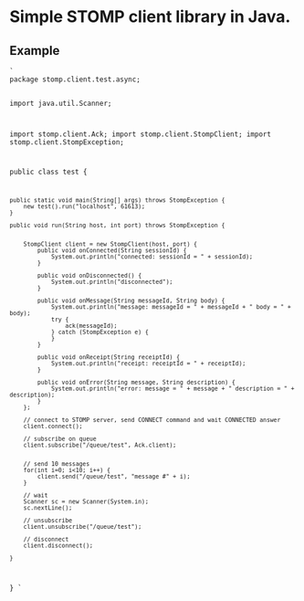 Simple STOMP client library in Java.
========


## Example

<p><code>`
package stomp.client.test.async;

import java.util.Scanner;

import stomp.client.Ack;
import stomp.client.StompClient;
import stomp.client.StompException;

public class test {

	public static void main(String[] args) throws StompException {
		new test().run("localhost", 61613);
	}
	
	public void run(String host, int port) throws StompException {
		
		
		StompClient client = new StompClient(host, port) {
			public void onConnected(String sessionId) {
				System.out.println("connected: sessionId = " + sessionId);
			}
			
			public void onDisconnected() {
				System.out.println("disconnected");
			}
			
			public void onMessage(String messageId, String body) {
				System.out.println("message: messageId = " + messageId + " body = " + body);
				try {
					ack(messageId);
				} catch (StompException e) {
				}
			}
			
			public void onReceipt(String receiptId) {
				System.out.println("receipt: receiptId = " + receiptId);
			}
			
			public void onError(String message, String description) {
				System.out.println("error: message = " + message + " description = " + description);
			}
		};
		
		// connect to STOMP server, send CONNECT command and wait CONNECTED answer
		client.connect();
		
		// subscribe on queue
		client.subscribe("/queue/test", Ack.client);
		
		
		// send 10 messages
		for(int i=0; i<10; i++) {
			client.send("/queue/test", "message #" + i);
		}
		
		// wait		
		Scanner sc = new Scanner(System.in);
		sc.nextLine();
		
		// unsubscribe
		client.unsubscribe("/queue/test");
		
		// disconnect
		client.disconnect();
		
	}

}
`</code></p>
